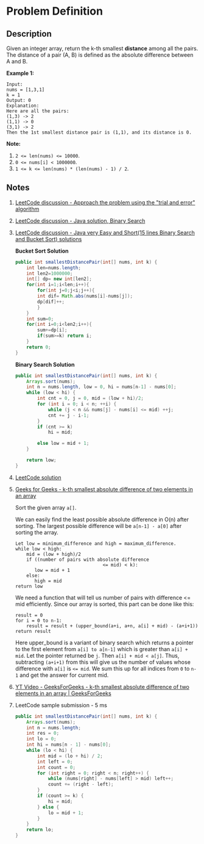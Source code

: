 # Problem Definition

## Description

Given an integer array, return the k-th smallest **distance** among all the pairs. The distance of a pair (A, B) is defined as the absolute difference between A and B.

**Example 1:**

```plaintext
Input:
nums = [1,3,1]
k = 1
Output: 0
Explanation:
Here are all the pairs:
(1,3) -> 2
(1,1) -> 0
(3,1) -> 2
Then the 1st smallest distance pair is (1,1), and its distance is 0.
```

**Note:**

1. `2 <= len(nums) <= 10000`.
2. `0 <= nums[i] < 1000000`.
3. `1 <= k <= len(nums) * (len(nums) - 1) / 2`.

## Notes

1. [LeetCode discussion - Approach the problem using the "trial and error" algorithm](https://leetcode.com/explore/interview/card/google/63/sorting-and-searching-4/439/discuss/109082/Approach-the-problem-using-the-"trial-and-error"-algorithm)
1. [LeetCode discussion - Java solution, Binary Search](https://leetcode.com/explore/interview/card/google/63/sorting-and-searching-4/439/discuss/109075/Java-solution-Binary-Search)
1. [LeetCode discussion - Java very Easy and Short(15 lines Binary Search and Bucket Sort) solutions](https://leetcode.com/explore/interview/card/google/63/sorting-and-searching-4/439/discuss/109094/Java-very-Easy-and-Short(15-lines-Binary-Search-and-Bucket-Sort)-solutions)

    **Bucket Sort Solution**

    ```java
    public int smallestDistancePair(int[] nums, int k) {
        int len=nums.length;
        int len2=1000000;
        int[] dp= new int[len2];
        for(int i=1;i<len;i++){
            for(int j=0;j<i;j++){
            int dif= Math.abs(nums[i]-nums[j]);
            dp[dif]++;
            }
        }
        int sum=0;
        for(int i=0;i<len2;i++){
            sum+=dp[i];
            if(sum>=k) return i;
        }
        return 0;
    }
    ```

    **Binary Search Solution**

    ```java
    public int smallestDistancePair(int[] nums, int k) {
        Arrays.sort(nums);
        int n = nums.length, low = 0, hi = nums[n-1] - nums[0];
        while (low < hi) {
            int cnt = 0, j = 0, mid = (low + hi)/2;
            for (int i = 0; i < n; ++i) {
                while (j < n && nums[j] - nums[i] <= mid) ++j;
                cnt += j - i-1;
            }
            if (cnt >= k)
                hi = mid;

            else low = mid + 1;
        }

        return low;
    }
    ```

1. [LeetCode solution](https://leetcode.com/problems/find-k-th-smallest-pair-distance/solution/)
1. [Geeks for Geeks - k-th smallest absolute difference of two elements in an array](https://www.geeksforgeeks.org/k-th-smallest-absolute-difference-two-elements-array/)

    Sort the given array `a[]`.

    We can easily find the least possible absolute difference in O(n) after sorting. The largest possible difference will be `a[n-1] - a[0]` after sorting the array.

    ```plaintext
    Let low = minimum_difference and high = maximum_difference.
    while low < high:
        mid = (low + high)/2
        if ((number of pairs with absolute difference
                                    <= mid) < k):
           low = mid + 1
        else:
           high = mid
    return low
    ```

    We need a function that will tell us number of pairs with difference <= mid efficiently. Since our array is sorted, this part can be done like this:

    ```plaintext
    result = 0
    for i = 0 to n-1:
        result = result + (upper_bound(a+i, a+n, a[i] + mid) - (a+i+1))
    return result
    ```

    Here upper_bound is a variant of binary search which returns a pointer to the first element from `a[i] to a[n-1]` which is greater than `a[i] + mid`. Let the pointer returned be `j`. Then `a[i] + mid < a[j]`. Thus, subtracting `(a+i+1)` from this will give us the number of values whose difference with `a[i]` is `<= mid`. We sum this up for all indices from `0` to `n-1` and get the answer for current mid.

1. [YT Video - GeeksForGeeks - k-th smallest absolute difference of two elements in an array | GeeksForGeeks](https://www.youtube.com/watch?v=ZXpYPeRE66E)
1. LeetCode sample submission - 5 ms

    ```java
    public int smallestDistancePair(int[] nums, int k) {
        Arrays.sort(nums);
        int n = nums.length;
        int res = 0;
        int lo = 0;
        int hi = nums[n - 1] - nums[0];
        while (lo < hi) {
            int mid = (lo + hi) / 2;
            int left = 0;
            int count = 0;
            for (int right = 0; right < n; right++) {
                while (nums[right] - nums[left] > mid) left++;
                count += (right - left);
            }
            if (count >= k) {
                hi = mid;
            } else {
                lo = mid + 1;
            }
        }
        return lo;
    }
    ```